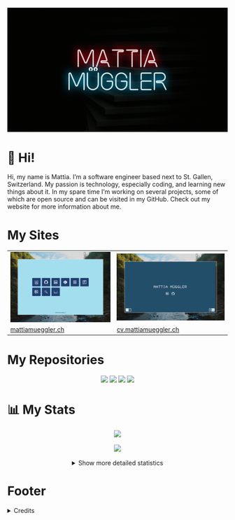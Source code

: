 ![Banner](./src/dark.png)

# 👋 Hi!

Hi, my name is Mattia. I’m a software engineer based next to St. Gallen, Switzerland. My passion is technology, especially coding, and learning new things about it. In my spare time I’m working on several projects, some of which are open source and can be visited in my GitHub. Check out my website for more information about me.

# My Sites

<table align="center" style="border-collapse: collapse;">
  <tr>
    <td><img src="src/mattiamueggler.jpeg" alt="mattiamueggler"></td>
    <td><img src="src/cv.jpeg" alt="CV"></td>

  </tr>
  <tr>
    <td><a href="https://mattiamueggler.ch">mattiamueggler.ch</a></td>
    <td><a href="https://cv.mattiamueggler.ch">cv.mattiamueggler.ch</a></td>
  </tr>
</table>


# My Repositories

<p align="center">
<a href="https://github.com/m-mattia-m/Notify"><img src="https://github-readme-stats.vercel.app/api/pin/?username=m-mattia-m&repo=Notify&theme=radical&bg_color=00000000"></a>
<a href="https://github.com/m-mattia-m/Auth-Playground"><img src="https://github-readme-stats.vercel.app/api/pin/?username=m-mattia-m&repo=Auth-Playground&theme=radical&bg_color=00000000"></a>
<a href="https://github.com/m-mattia-m/kdrive-go-client"><img src="https://github-readme-stats.vercel.app/api/pin/?username=m-mattia-m&repo=kdrive-go-client&theme=radical&bg_color=00000000"></a>
<a href="https://github.com/m-mattia-m/Quizlet-export"><img src="https://github-readme-stats.vercel.app/api/pin/?username=m-mattia-m&repo=Quizlet-export&theme=radical&bg_color=00000000"></a>
</p>

# 📊 My Stats

<p align="center">
  <a href="#"><img width="400" src="https://github-readme-stats.vercel.app/api?username=m-mattia-m&show_icons=true&count_private=true&theme=radical&role=COLLABORATOR&bg_color=00000000"></a>
</p>

<p align="center">
  <a href="#"><img width="400" src="https://github-readme-stats.vercel.app/api/top-langs/?username=m-mattia-m&layout=compact&theme=radical&role=COLLABORATOR&bg_color=00000000"></a>
</p>


<details align="center">
  <summary>Show more detailed statistics</summary>
    
  <a href="https://github.com/m-mattia-m"><img src="github-metrics.svg"></a>
</details>




# Footer

<details>
<summary>Credits</summary>
  
[Julian Prieber for the inspiration for this README](https://github.com/JulianPrieber)

</details>

